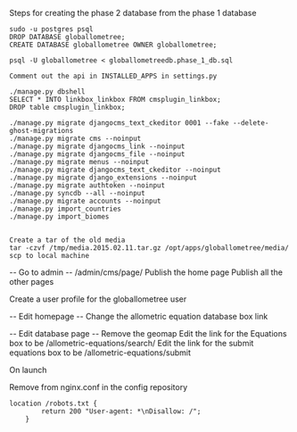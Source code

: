 
Steps for creating the phase 2 database from the phase 1 database

```
sudo -u postgres psql
DROP DATABASE globallometree;
CREATE DATABASE globallometree OWNER globallometree;

psql -U globallometree < globallometreedb.phase_1_db.sql

Comment out the api in INSTALLED_APPS in settings.py

./manage.py dbshell 
SELECT * INTO linkbox_linkbox FROM cmsplugin_linkbox;
DROP table cmsplugin_linkbox;

./manage.py migrate djangocms_text_ckeditor 0001 --fake --delete-ghost-migrations
./manage.py migrate cms --noinput
./manage.py migrate djangocms_link --noinput
./manage.py migrate djangocms_file --noinput
./manage.py migrate menus --noinput
./manage.py migrate djangocms_text_ckeditor --noinput
./manage.py migrate django_extensions --noinput
./manage.py migrate authtoken --noinput
./manage.py syncdb --all --noinput
./manage.py migrate accounts --noinput
./manage.py import_countries
./manage.py import_biomes


Create a tar of the old media 
tar -czvf /tmp/media.2015.02.11.tar.gz /opt/apps/globallometree/media/
scp to local machine

```

-- Go to admin --
/admin/cms/page/
Publish the home page
Publish all the other pages

Create a user profile for the globallometree user

-- Edit homepage --
Change the allometric equation database box link

-- Edit database page --
Remove the geomap
Edit the link for the Equations box to be /allometric-equations/search/
Edit the link for the submit equations box to be /allometric-equations/submit


On launch

Remove from nginx.conf in the config repository
```
location /robots.txt {
        return 200 "User-agent: *\nDisallow: /";
    }
```
